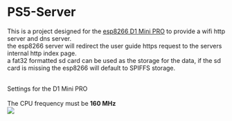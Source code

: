 # PS5-Server
 
This is a project designed for the <a href=https://www.wemos.cc/en/latest/d1/d1_mini_pro.html>esp8266 D1 Mini PRO</a> to provide a wifi http server and dns server.<br>
the esp8266 server will redirect the user guide https request to the servers internal http index page.<br>
a fat32 formatted sd card can be used as the storage for the data, if the sd card is missing the esp8266 will default to SPIFFS storage.
<br><br>


Settings for the D1 Mini PRO<br><br>
The CPU frequency must be <b>160 MHz</b><br>
<img src=https://github.com/stooged/PS5-Server/blob/main/images/board-info.jpg><br><br>
